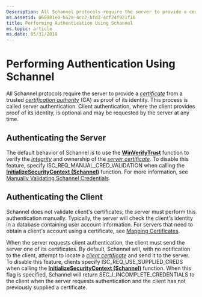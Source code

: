 ```yaml
---
Description: All Schannel protocols require the server to provide a certificate from a trusted certification authority (CA) as proof of its identity.
ms.assetid: 060981e0-b52a-4cc2-bfd2-4cf24f921f16
title: Performing Authentication Using Schannel
ms.topic: article
ms.date: 05/31/2018
---
```


# Performing Authentication Using Schannel

All Schannel protocols require the server to provide a [*certificate*](https://msdn.microsoft.com/library/ms721572(v=VS.85).aspx) from a trusted [*certification authority*](https://msdn.microsoft.com/library/ms721572(v=VS.85).aspx) (CA) as proof of its identity. This process is called server authentication. Client authentication, where the client provides proof of its identity, is optional and may be requested by the server at any time.

## Authenticating the Server

The default behavior of Schannel is to use the [**WinVerifyTrust**](https://msdn.microsoft.com/library/Aa388208(v=VS.85).aspx) function to verify the [*integrity*](https://msdn.microsoft.com/library/ms721588(v=VS.85).aspx) and ownership of the [*server certificate*](https://msdn.microsoft.com/library/ms721625(v=VS.85).aspx). To disable this feature, specify ISC\_REQ\_MANUAL\_CRED\_VALIDATION when calling the [**InitializeSecurityContext (Schannel)**](https://docs.microsoft.com/en-us/windows/win32/secauthn/initializesecuritycontext--schannel) function. For more information, see [Manually Validating Schannel Credentials](manually-validating-schannel-credentials.md).

## Authenticating the Client

Schannel does not validate client's certificates; the server must perform this authentication manually. Typically, the server will check the client's identity in a database containing user account information. For servers that need to obtain a client's account using a certificate, see [Mapping Certificates](mapping-certificates.md).

When the server requests client authentication, the client must send the server one of its certificates. By default, Schannel will, with no notification to the client, attempt to locate a [*client certificate*](https://msdn.microsoft.com/library/ms721572(v=VS.85).aspx) and send it to the server. To disable this feature, clients specify ISC\_REQ\_USE\_SUPPLIED\_CREDS when calling the [**InitializeSecurityContext (Schannel)**](https://docs.microsoft.com/en-us/windows/win32/secauthn/initializesecuritycontext--schannel) function. When this flag is specified, Schannel will return SEC\_I\_INCOMPLETE\_CREDENTIALS to the client when the server requests authentication and the client has not previously supplied a certificate.

 

 



